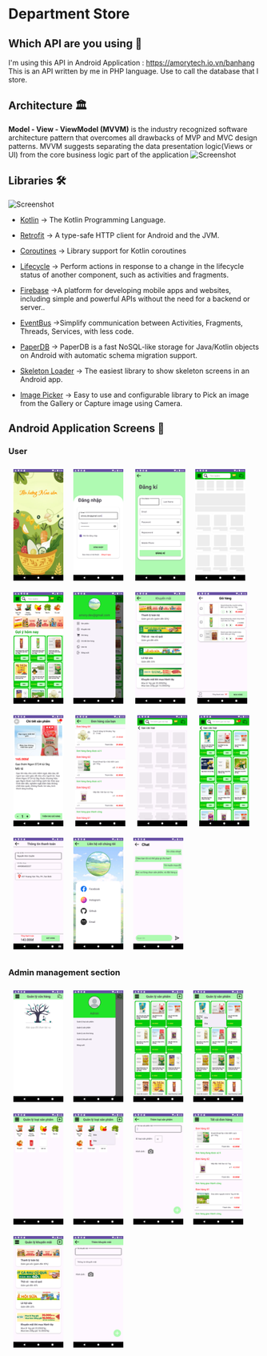# Department Store




## Which API are you using 🤔
I'm using this API in Android Application : https://amorytech.io.vn/banhang
This is an API written by me in PHP language. Use to call the database that I store.
## Architecture 🏛

**Model - View - ViewModel (MVVM)** is the industry recognized software architecture pattern that overcomes all drawbacks of MVP and MVC design patterns. MVVM suggests separating the data presentation logic(Views or UI) from the core business logic part of the application
![Screenshot](https://miro.medium.com/v2/resize:fit:1400/format:webp/0*mwVSPyoOCFtSufKh.png)
## Libraries 🛠
![Screenshot](https://anteelo.com/wp-content/uploads/2021/05/Android-libraries.jpg)
- [Kotlin](https://github.com/JetBrains/kotlin) -> The Kotlin Programming Language.
- [Retrofit](https://github.com/square/retrofit) -> A type-safe HTTP client for Android and the JVM.

- [Coroutines](https://github.com/Kotlin/kotlinx.coroutines) -> Library support for Kotlin coroutines
- [Lifecycle](https://developer.android.com/jetpack/androidx/releases/lifecycle) -> Perform actions in response to a change in the lifecycle status of another component, such as activities and fragments.
- [Firebase](https://firebase.google.com/) ->A platform for developing mobile apps and websites, including simple and powerful APIs without the need for a backend or server..
- [EventBus](https://github.com/greenrobot/EventBus) ->Simplify communication between Activities, Fragments, Threads, Services, with less code.
- [PaperDB](https://github.com/pilgr/Paper) -> PaperDB is a fast NoSQL-like storage for Java/Kotlin objects on Android with automatic schema migration support.
- [Skeleton Loader](https://github.com/ericktijerou/koleton) -> The easiest library to show skeleton screens in an Android app.
- [Image Picker](https://github.com/Dhaval2404/ImagePicker) -> Easy to use and configurable library to Pick an image from the Gallery or Capture image using Camera.
## Android Application Screens 📱
### User
<img style='margin: 10px' src="screenshots/splashscreen.png" width="100" /><img style='margin: 10px' src="screenshots/dangnhap.png" width="100" /> <img style='margin: 10px' src="screenshots/dangki.png" width="100" /><img style='margin: 10px' src="screenshots/shimer_loader_main.png" width="100" /><img style='margin: 10px' src="screenshots/mainActivity.png" width="100" /><img style='margin: 10px' src="screenshots/navigation.png" width="100" /> <img style='margin: 10px' src="screenshots/khuyenmai.png" width="100" /> <img style='margin: 10px' src="screenshots/giohang.png" width="100" /><img style='margin: 10px' src="screenshots/chitietsanpham.png" width="100" /> <img style='margin: 10px' src="screenshots/chitietdonhang.png" width="100"> <img style='margin: 10px' src="screenshots/shimmer_loader_loai.png" width="100" /> <img style='margin: 10px' src="screenshots/sanphamtheoloai.png" width="100" /> <img style='margin: 10px' src="screenshots/thanhtoan.png" width="100" /><img style='margin: 10px' src="screenshots/lienhe.png" width="100" /><img style='margin: 10px' src="screenshots/chat.png" width="100" />

### Admin management section
<img style='margin: 10px' src="screenshots/main_admin.png" width="100" /><img style='margin: 10px' src="screenshots/navigation_admin.png" width="100" /><img style='margin: 10px' src="screenshots/quanlysanpham.png" width="100" /><img style='margin: 10px' src="screenshots/adminsuaxoasanpham.png" width="100" /><img style='margin: 10px' src="screenshots/adminquanlyloaisanpham.png" width="100" /><img style='margin: 10px' src="screenshots/adminsuaxoaloaisanpham.png" width="100" /><img style='margin: 10px' src="screenshots/adminthemloaisanpham.png" width="100" /><img style='margin: 10px' src="screenshots/admin_quanlydonhang.png" width="100" /><img style='margin: 10px' src="screenshots/adminquanlykhuyenmai.png" width="100" /><img style='margin: 10px' src="screenshots/admin_themkhuyenmai.png" width="100" />
